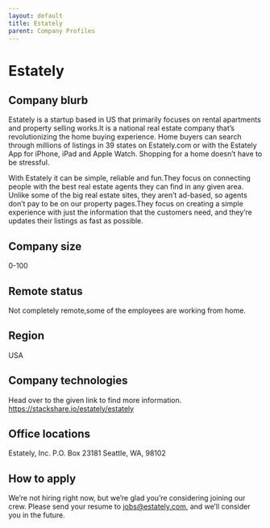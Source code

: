 ```yaml
---
layout: default
title: Estately
parent: Company Profiles
---
```


# Estately

## Company blurb
Estately is a startup based in US that primarily focuses on rental apartments and property selling works.It is a national real estate company that’s revolutionizing the home buying experience. Home buyers can search through millions of listings in 39 states on Estately.com or with the Estately App for iPhone, iPad and Apple Watch. Shopping for a home doesn’t have to be stressful.

With Estately it can be simple, reliable and fun.They focus on connecting people with the best real estate agents they can find in any given area. Unlike some of the big real estate sites, they aren’t ad-based, so agents don’t pay to be on our property pages.They focus on creating a simple experience with just the information that the customers need, and they’re updates their listings as fast as possible.

## Company size
0-100

## Remote status

Not completely remote,some of the employees are working from home.

## Region
USA

## Company technologies
Head over to the given link to find more information.
https://stackshare.io/estately/estately


## Office locations

Estately, Inc.
P.O. Box 23181
Seattle, WA, 98102

## How to apply

We’re not hiring right now, but we’re glad you’re considering joining our crew. Please send your resume to jobs@estately.com, and we’ll consider you in the future.